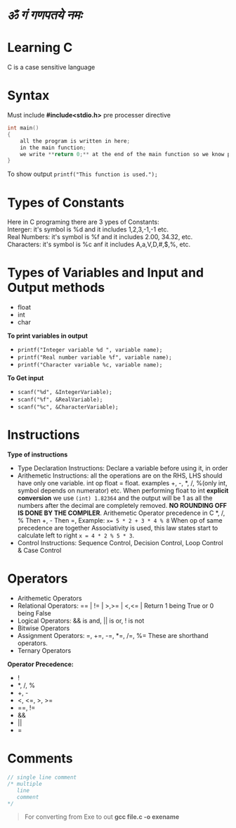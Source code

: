 # ***ॐ  गं गणपतये नमः***
# Learning C 

C is a case sensitive language

# Syntax

Must include **#include<stdio.h>** pre processer directive <br>
```c
int main()
{
    all the program is written in here; 
    in the main function; 
    we write **return 0;** at the end of the main function so we know program runned without errors 
}
```
To show output ```printf("This function is used.");``` <br>

# Types of Constants
Here in C programing there are 3 ypes of Constants: <br>
    Interger: it's symbol is %d and it includes 1,2,3,-1,-1 etc. <br>
    Real Numbers: it's symbol is %f and it includes 2.00, 34.32, etc. <br>
    Characters: it's symbol is %c anf it includes A,a,V,D,#,$,%, etc. <br>
 
# Types of Variables and Input and Output methods
- float <br>
- int <br>
- char <br>

**To print variables in output** 
- ```printf("Integer variable %d ", variable name);``` <br>
- ```printf("Real number variable %f", variable name);```<br>
- ```printf("Character variable %c, variable name);```<br>

**To Get input**
- ```scanf("%d", &IntegerVariable);``` <br>
- ```scanf("%f", &RealVariable);``` <br>
- ```scanf("%c", &CharacterVariable);``` <br>

# Instructions 
**Type of instructions** <br>
- Type Declaration Instructions: Declare a variable before using it, in order
- Arithemetic Instructions: all the operations are on the RHS, LHS should have only one variable. int op float = float. examples +, -, *, /, %(only int, symbol depends on numerator) etc. When performing float to int **explicit conversion** we use ```(int) 1.82364``` and the output will be 1 as all the numbers after the decimal are completely removed. **NO ROUNDING OFF IS DONE BY THE COMPILER**. Arithemetic Operator precedence in C *, /, % Then +, - Then =, Example: ```x= 5 * 2 + 3 * 4 % 8``` When op of same precedence are together Associativity is used, this law states start to calculate left to right ```x = 4 * 2 % 5 * 3```.
- Control Instructions: Sequence Control, Decision Control, Loop Control & Case Control

# Operators 
- Arithemetic Operators
- Relational Operators: == | != | >,>= | <,<= | Return 1 being True or 0 being False
- Logical Operators: && is and, || is or, ! is not
- Bitwise Operators
- Assignment Operators: =, +=, -=, *=, /=, %= These are shorthand operators.
- Ternary Operators

**Operator Precedence:**
- !
- *, /, %
- +, -
- <, <=, >, >=
- ==, !=
- &&
- ||
- =

# Comments
```c
// single line comment 
/* multiple 
   line 
   comment 
*/
```

>For converting from Exe to out 
>**gcc file.c -o exename**
